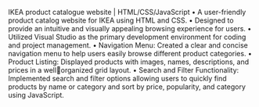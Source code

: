 IKEA product catalogue website | HTML/CSS/JavaScript 
• A user-friendly product catalog website for IKEA using HTML and CSS.
• Designed to provide an intuitive and visually appealing browsing experience for users.
• Utilized Visual Studio as the primary development environment for coding and project 
management.
• Navigation Menu: Created a clear and concise navigation menu to help users easily browse 
different product categories.
• Product Listing: Displayed products with images, names, descriptions, and prices in a wellorganized grid layout.
• Search and Filter Functionality: Implemented search and filter options allowing users to 
quickly find products by name or category and sort by price, popularity, and category using 
JavaScript.
